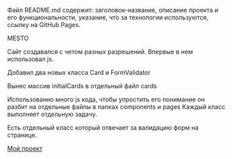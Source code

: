 Файл README.md содержит:
заголовок-название,
описание проекта и его функциональности,
указание, что за технологии используются,
ссылку на GitHub Pages.

MESTO

Сайт создавался с четом разных разрешений.
Впервые в нем использовал js.

Добавил два новых класса Card и FormValidator

Вынес массив initialCards в отдельный файл cards

Использованно много js кода, чтобы упростить его понимание он разбит на отдельные файлы в папках components и pages
Каждый класс выполняет отдельную задачу.

Есть отдельный класс который отвечает за валидацию форм на странице.

[Мой проект](https://mskalexey.github.io/mesto/)